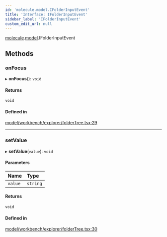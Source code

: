 ```yaml
---
id: 'molecule.model.IFolderInputEvent'
title: 'Interface: IFolderInputEvent'
sidebar_label: 'IFolderInputEvent'
custom_edit_url: null
---
```


[molecule](../namespaces/molecule).[model](../namespaces/molecule.model).IFolderInputEvent

## Methods

### onFocus

▸ **onFocus**(): `void`

#### Returns

`void`

#### Defined in

[model/workbench/explorer/folderTree.tsx:29](https://github.com/DTStack/molecule/blob/ff1a27ef/src/model/workbench/explorer/folderTree.tsx#L29)

---

### setValue

▸ **setValue**(`value`): `void`

#### Parameters

| Name    | Type     |
| :------ | :------- |
| `value` | `string` |

#### Returns

`void`

#### Defined in

[model/workbench/explorer/folderTree.tsx:30](https://github.com/DTStack/molecule/blob/ff1a27ef/src/model/workbench/explorer/folderTree.tsx#L30)
